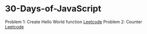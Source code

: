 # 30-Days-of-JavaScript

Problem 1: Create Hello World function <a href="https://leetcode.com/problems/create-hello-world-function/editorial/?envType=study-plan-v2&envId=30-days-of-javascript">Leetcode</a>
Problem 2: Counter <a href="https://leetcode.com/problems/counter/editorial/?envType=study-plan-v2&envId=30-days-of-javascript">Leetcode</a>